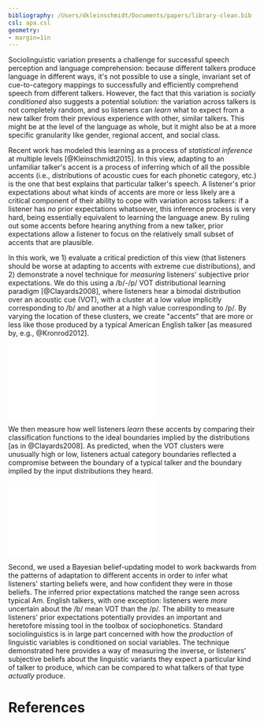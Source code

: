 ```yaml
---
bibliography: /Users/dkleinschmidt/Documents/papers/library-clean.bib
csl: apa.csl
geometry:
- margin=1in
---
```


Sociolinguistic variation presents a challenge for successful speech perception and language comprehension: because different talkers produce language in different ways, it's not possible to use a single, invariant set of cue-to-category mappings to successfully and efficiently comprehend speech from different talkers.  However, the fact that this variation is _socially conditioned_ also suggests a potential solution: the variation across talkers is not completely random, and so listeners can _learn_ what to expect from a new talker from their previous experience with other, similar talkers.  This might be at the level of the language as whole, but it might also be at a more specific granularity like gender, regional accent, and social class.

Recent work has modeled this learning as a process of _statistical inference_ at multiple levels [@Kleinschmidt2015].  In this view, adapting to an unfamiliar talker's accent is a process of inferring which of all the possible accents (i.e., distributions of acoustic cues for each phonetic category, etc.) is the one that best explains that particular talker's speech.  A listener's prior expectations about what kinds of accents are more or less likely are a critical component of their ability to cope with variation across talkers: if a listener has _no_ prior expectations whatsoever, this inference process is very hard, being essentially equivalent to learning the language anew.  By ruling out some accents before hearing anything from a new talker, prior expectations allow a listener to focus on the relatively small subset of accents that are plausible.

In this work, we 1) evaluate a critical prediction of this view (that listeners should be worse at adapting to accents with extreme cue distributions), and 2) demonstrate a novel technique for _measuring_ listeners' subjective prior expectations.  We do this using a /b/-/p/ VOT distributional learning paradigm [@Clayards2008], where listeners hear a bimodal distribution over an acoustic cue (VOT), with a cluster at a low value implicitly corresponding to /b/ and another at a high value corresponding to /p/.  By varying the location of these clusters, we create "accents" that are more or less like those produced by a typical American English talker [as measured by, e.g., @Kronrod2012].

![Listeners heard one of these five synthetic "accents", which differed only in the location of (implied) /b/ and /p/ clusters of VOTs (colored histograms).  These accents varied in how much like a typical English talkers' VOT distributions (dashed black lines). ](../nips_2015/kleinschmidt_infer_priors_files/figure-latex/input-vs-prior-stats-1.pdf)

We then measure how well listeners _learn_ these accents by comparing their classification functions to the ideal boundaries implied by the distributions [as in @Clayards2008].  As predicted, when the VOT clusters were unusually high or low, listeners actual category boundaries reflected a compromise between the boundary of a typical talker and the boundary implied by the input distributions they heard.

![After exposure to these accents, listeners' classification of VOT reflected a compromise between a typical talker's VOT distrbutions and the ones produced by the experimental talker: the subjects' classification boundaries fall between the dashed black lines (corresponding to the dashed black lines above) and the dashed colored lines (corresponding to the exposure talker histograms above). ](../nips_2015/kleinschmidt_infer_priors_files/figure-latex/supunsup-belief-updating-qualitative-1.pdf)

Second, we used a Bayesian belief-updating model to work backwards from the patterns of adaptation to different accents in order to infer what listeners' starting beliefs were, and how confident they were in those beliefs.  The inferred prior expectations matched the range seen across typical Am. English talkers, with one exception: listeners were _more_ uncertain about the /b/ mean VOT than the /p/.  The ability to measure listeners' prior expectations potentially provides an important and heretofore missing tool in the toolbox of sociophonetics.  Standard sociolinguistics is in large part concerned with how the _production_ of linguistic variables is conditioned on social variables.  The technique demonstrated here provides a way of measuring the inverse, or listeners' subjective beliefs about the linguistic variants they expect a particular kind of talker to produce, which can be compared to what talkers of that type _actually_ produce.

# References
